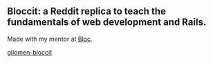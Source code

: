 ## Bloccit: a Reddit replica to teach the fundamentals of web development and Rails.

Made with my mentor at [Bloc](http://bloc.io).

[gilomen-bloccit](https://gilomen-bloccit.herokuapp.com/)
